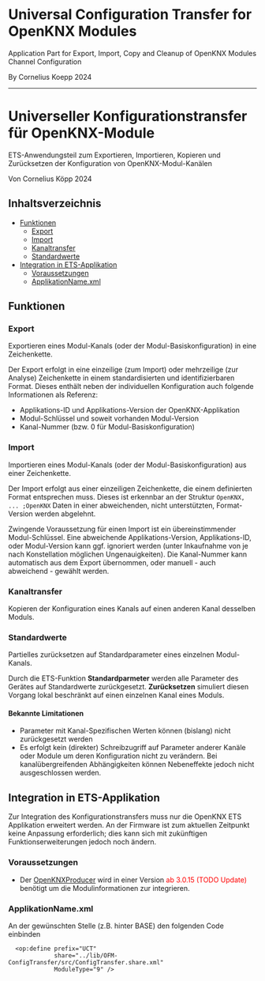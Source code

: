 # Universal Configuration Transfer for OpenKNX Modules

Application Part for Export, Import, Copy and Cleanup of OpenKNX Modules Channel Configuration 

By Cornelius Koepp 2024

---

# Universeller Konfigurationstransfer für OpenKNX-Module

ETS-Anwendungsteil zum Exportieren, Importieren, Kopieren und Zurücksetzen der Konfiguration von OpenKNX-Modul-Kanälen

Von Cornelius Köpp 2024



## Inhaltsverzeichnis
* [Funktionen](#funktionen)
  * [Export](#export)
  * [Import](#import)
  * [Kanaltransfer](#kanaltransfer)
  * [Standardwerte](#standardwerte)
* [Integration in ETS-Applikation](#integration-in-ets-applikation)
  * [Voraussetzungen](#voraussetzungen)
  * [ApplikationName.xml](#applikationnamexml)

## Funktionen


### Export
Exportieren eines Modul-Kanals (oder der Modul-Basiskonfiguration) in eine Zeichenkette. 

Der Export erfolgt in eine einzeilige (zum Import) oder mehrzeilige (zur Analyse) Zeichenkette in einem standardisierten und identifizierbaren Format.
Dieses enthält neben der individuellen Konfiguration auch folgende Informationen als Referenz:
* Applikations-ID und Applikations-Version der OpenKNX-Applikation
* Modul-Schlüssel und soweit vorhanden Modul-Version
* Kanal-Nummer (bzw. 0 für Modul-Basiskonfiguration)


### Import
Importieren eines Modul-Kanals (oder der Modul-Basiskonfiguration) aus einer Zeichenkette.

Der Import erfolgt aus einer einzeiligen Zeichenkette, die einem definierten Format entsprechen muss. 
Dieses ist erkennbar an der Struktur `OpenKNX, ... ;OpenKNX`
Daten in einer abweichenden, nicht unterstützten, Format-Version werden abgelehnt.

Zwingende Voraussetzung für einen Import ist ein übereinstimmender Modul-Schlüssel.
Eine abweichende Applikations-Version, Applikations-ID, oder Modul-Version kann ggf. ignoriert werden (unter Inkaufnahme von je nach Konstellation möglichen Ungenauigkeiten).
Die Kanal-Nummer kann automatisch aus dem Export übernommen, oder manuell - auch abweichend - gewählt werden. 


### Kanaltransfer
Kopieren der Konfiguration eines Kanals auf einen anderen Kanal desselben Moduls.


### Standardwerte
Partielles zurücksetzen auf Standardparameter eines einzelnen Modul-Kanals.

Durch die ETS-Funktion **Standardparmeter** werden alle Parameter des Gerätes auf Standardwerte zurückgesetzt.
**Zurücksetzen** simuliert diesen Vorgang lokal beschränkt auf einen einzelnen Kanal eines Moduls.

#### Bekannte Limitationen
* Parameter mit Kanal-Spezifischen Werten können (bislang) nicht zurückgesetzt werden
* Es erfolgt kein (direkter) Schreibzugriff auf Parameter anderer Kanäle oder Module um deren Konfiguration nicht zu verändern. 
  Bei kanalübergreifenden Abhängigkeiten können Nebeneffekte jedoch nicht ausgeschlossen werden. 



## Integration in ETS-Applikation

Zur Integration des Konfigurationstransfers muss nur die OpenKNX ETS Applikation erweitert werden. 
An der Firmware ist zum aktuellen Zeitpunkt keine Anpassung erforderlich; dies kann sich mit zukünftigen Funktionserweiterungen jedoch noch ändern.

### Voraussetzungen
* Der [OpenKNXProducer](https://github.com/OpenKNX/OpenKNXproducer) wird in einer Version <span style="color:red;">ab 3.0.15 (TODO Update)</span> benötigt um die Modulinformationen zur integrieren.

### ApplikationName.xml
An der gewünschten Stelle (z.B. hinter BASE) den folgenden Code einbinden
```
  <op:define prefix="UCT"
             share="../lib/OFM-ConfigTransfer/src/ConfigTransfer.share.xml"
             ModuleType="9" />
```
